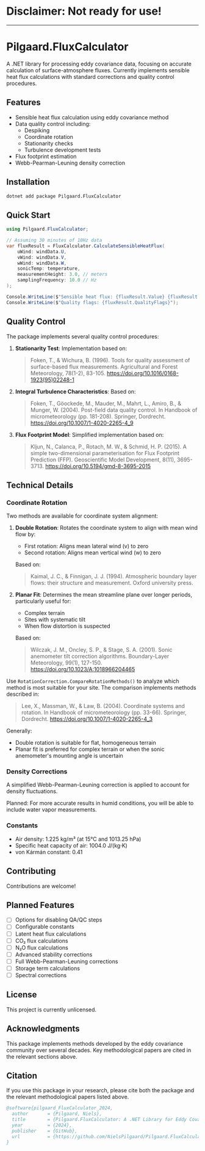 # Disclaimer: Not ready for use!

---

# Pilgaard.FluxCalculator

A .NET library for processing eddy covariance data, focusing on accurate calculation of surface-atmosphere fluxes. Currently implements sensible heat flux calculations with standard corrections and quality control procedures.

## Features

- Sensible heat flux calculation using eddy covariance method
- Data quality control including:
  - Despiking
  - Coordinate rotation
  - Stationarity checks
  - Turbulence development tests
- Flux footprint estimation
- Webb-Pearman-Leuning density correction

## Installation

```bash
dotnet add package Pilgaard.FluxCalculator
```

## Quick Start

```csharp
using Pilgaard.FluxCalculator;

// Assuming 30 minutes of 10Hz data
var fluxResult = FluxCalculator.CalculateSensibleHeatFlux(
    uWind: windData.U,
    vWind: windData.V,
    wWind: windData.W,
    sonicTemp: temperature,
    measurementHeight: 3.0, // meters
    samplingFrequency: 10.0 // Hz
);

Console.WriteLine($"Sensible heat flux: {fluxResult.Value} {fluxResult.Unit}");
Console.WriteLine($"Quality flags: {fluxResult.QualityFlags}");
```

## Quality Control

The package implements several quality control procedures:

1. **Stationarity Test**: Implementation based on:
   > Foken, T., & Wichura, B. (1996). Tools for quality assessment of surface-based flux measurements. Agricultural and Forest Meteorology, 78(1-2), 83-105. https://doi.org/10.1016/0168-1923(95)02248-1

2. **Integral Turbulence Characteristics**: Based on:
   > Foken, T., Göockede, M., Mauder, M., Mahrt, L., Amiro, B., & Munger, W. (2004). Post-field data quality control. In Handbook of micrometeorology (pp. 181-208). Springer, Dordrecht. https://doi.org/10.1007/1-4020-2265-4_9

3. **Flux Footprint Model**: Simplified implementation based on:
   > Kljun, N., Calanca, P., Rotach, M. W., & Schmid, H. P. (2015). A simple two-dimensional parameterisation for Flux Footprint Prediction (FFP). Geoscientific Model Development, 8(11), 3695-3713. https://doi.org/10.5194/gmd-8-3695-2015

## Technical Details

### Coordinate Rotation

Two methods are available for coordinate system alignment:

1. **Double Rotation**: Rotates the coordinate system to align with mean wind flow by:
   - First rotation: Aligns mean lateral wind (v) to zero
   - Second rotation: Aligns mean vertical wind (w) to zero
   
   Based on:
   > Kaimal, J. C., & Finnigan, J. J. (1994). Atmospheric boundary layer flows: their structure and measurement. Oxford university press.
   
2. **Planar Fit**: Determines the mean streamline plane over longer periods, particularly useful for:
   - Complex terrain
   - Sites with systematic tilt
   - When flow distortion is suspected
   
   Based on:
   > Wilczak, J. M., Oncley, S. P., & Stage, S. A. (2001). Sonic anemometer tilt correction algorithms. Boundary-Layer Meteorology, 99(1), 127-150. https://doi.org/10.1023/A:1018966204465

Use `RotationCorrection.CompareRotationMethods()` to analyze which method is most suitable for your site. The comparison implements methods described in:
   > Lee, X., Massman, W., & Law, B. (2004). Coordinate systems and rotation. In Handbook of micrometeorology (pp. 33-66). Springer, Dordrecht. https://doi.org/10.1007/1-4020-2265-4_3

Generally:
- Double rotation is suitable for flat, homogeneous terrain
- Planar fit is preferred for complex terrain or when the sonic anemometer's mounting angle is uncertain

### Density Corrections

A simplified Webb-Pearman-Leuning correction is applied to account for density fluctuations. 

Planned: For more accurate results in humid conditions, you will be able to include water vapor measurements.

### Constants

- Air density: 1.225 kg/m³ (at 15°C and 1013.25 hPa)
- Specific heat capacity of air: 1004.0 J/(kg·K)
- von Kármán constant: 0.41

## Contributing

Contributions are welcome!

## Planned Features

- [ ] Options for disabling QA/QC steps
- [ ] Configurable constants
- [ ] Latent heat flux calculations
- [ ] CO₂ flux calculations
- [ ] N₂O flux calculations
- [ ] Advanced stability corrections
- [ ] Full Webb-Pearman-Leuning corrections
- [ ] Storage term calculations
- [ ] Spectral corrections

## License

This project is currently unlicensed.

## Acknowledgments

This package implements methods developed by the eddy covariance community over several decades. Key methodological papers are cited in the relevant sections above.

## Citation

If you use this package in your research, please cite both the package and the relevant methodological papers listed above.

```bibtex
@software{pilgaard_FluxCalculator_2024,
  author       = {Pilgaard, Niels},
  title        = {Pilgaard.FluxCalculator: A .NET Library for Eddy Covariance Calculations},
  year         = {2024},
  publisher    = {GitHub},
  url          = {https://github.com/NielsPilgaard/Pilgaard.FluxCalculator}
}
```
